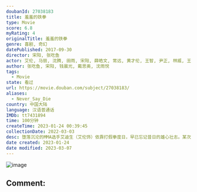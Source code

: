 ```yaml
---
doubanId: 27038183
title: 羞羞的铁拳
type: Movie
score: 6.8
myRating: 4
originalTitle: 羞羞的铁拳
genre: 喜剧, 奇幻
datePublished: 2017-09-30
director: 宋阳, 张吃鱼
actor: 艾伦, 马丽, 沈腾, 田雨, 宋阳, 薛皓文, 常远, 黄才伦, 王智, 尹正, 林威, 王成思, 贾金金, 杨阳, 李海银, 龚锐, 魏凯, 许猛, 于瀚钧, 高志恒, 法尔德·哈米德·礼萨, 魏玮, 高旭东, 高海宝, 沈樵
author: 张吃鱼, 宋阳, 钱晨光, 戴思奥, 沈雨悦
tags:
  - Movie
state: 看过
url: https://movie.douban.com/subject/27038183/
aliases:
  - Never_Say_Die
country: 中国大陆
language: 汉语普通话
IMDb: tt7431894
time: 100分钟
createTime: 2023-01-24 00:39:45
collectionDate: 2022-03-03
desc: 堕落沉沦的MMA选手艾迪生（艾伦饰）依靠打假拳度日，早已忘记昔日的雄心壮志。某次他和假拳掮客马东（田雨饰）商议打假赛的时候，不慎被正义感爆棚的体育记者马小（马丽饰）听到并录音。在追赶马丽的过程中...
date created: 2023-01-24
date modified: 2023-03-07
---
```


![image](p2499793218.jpg)

Comment:
---
